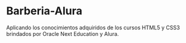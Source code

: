 # Barberia-Alura
Aplicando los conocimientos adquiridos de los cursos HTML5 y CSS3 brindados por Oracle Next Education y Alura.
